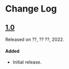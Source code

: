# Change Log

## [1.0](https://github.com/idevelopers-in/FKSecureStore/releases/tag/1.0)
Released on ??, ?? ??, 2022.

#### Added
* Initial release.
